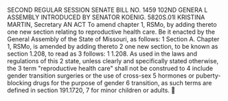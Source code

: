 SECOND REGULAR SESSION
SENATE BILL NO. 1459
102ND GENERA L ASSEMBLY
INTRODUCED BY SENATOR KOENIG.
5820S.01I KRISTINA MARTIN, Secretary
AN ACT
To amend chapter 1, RSMo, by adding thereto one new section relating to reproductive health
care.
Be it enacted by the General Assembly of the State of Missouri, as follows:
1 Section A. Chapter 1, RSMo, is amended by adding thereto
2 one new section, to be known as section 1.208, to read as
3 follows:
1 1.208. As used in the laws and regulations of this
2 state, unless clearly and specifically stated otherwise, the
3 term "reproductive health care" shall not be construed to
4 include gender transition surgeries or the use of cross-sex
5 hormones or puberty-blocking drugs for the purpose of gender
6 transition, as such terms are defined in section 191.1720,
7 for minor children or adults.
